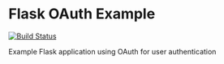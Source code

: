 # Flask OAuth Example

[![Build Status](https://travis-ci.org/matthew-shaw/flask-oauth-example.svg?branch=master)](https://travis-ci.org/matthew-shaw/flask-oauth-example)

Example Flask application using OAuth for user authentication
